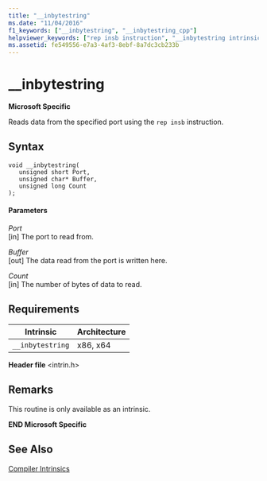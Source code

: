 ```yaml
---
title: "__inbytestring"
ms.date: "11/04/2016"
f1_keywords: ["__inbytestring", "__inbytestring_cpp"]
helpviewer_keywords: ["rep insb instruction", "__inbytestring intrinsic"]
ms.assetid: fe549556-e7a3-4af3-8ebf-8a7dc3cb233b
---
```

# __inbytestring

**Microsoft Specific**

Reads data from the specified port using the `rep insb` instruction.

## Syntax

```
void __inbytestring(
   unsigned short Port,
   unsigned char* Buffer,
   unsigned long Count
);
```

#### Parameters

*Port*<br/>
[in] The port to read from.

*Buffer*<br/>
[out] The data read from the port is written here.

*Count*<br/>
[in] The number of bytes of data to read.

## Requirements

|Intrinsic|Architecture|
|---------------|------------------|
|`__inbytestring`|x86, x64|

**Header file** \<intrin.h>

## Remarks

This routine is only available as an intrinsic.

**END Microsoft Specific**

## See Also

[Compiler Intrinsics](../intrinsics/compiler-intrinsics.md)